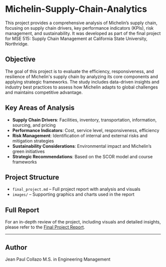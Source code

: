 # Michelin-Supply-Chain-Analytics

This project provides a comprehensive analysis of Michelin’s supply chain, focusing on supply chain drivers, key performance indicators (KPIs), risk management, and sustainability. It was developed as part of the final project for MSE 515: Supply Chain Management at California State University, Northridge.

## Objective

The goal of this project is to evaluate the efficiency, responsiveness, and resilience of Michelin's supply chain by analyzing its core components and applying strategic frameworks. The study includes data-driven insights and industry best practices to assess how Michelin adapts to global challenges and maintains competitive advantage.

## Key Areas of Analysis

- **Supply Chain Drivers**: Facilities, inventory, transportation, information, sourcing, and pricing
- **Performance Indicators**: Cost, service level, responsiveness, efficiency
- **Risk Management**: Identification of internal and external risks and mitigation strategies
- **Sustainability Considerations**: Environmental impact and Michelin’s green initiatives
- **Strategic Recommendations**: Based on the SCOR model and course frameworks

## Project Structure

- `final_project.md` – Full project report with analysis and visuals
- `images/` – Supporting graphics and charts used in the report

## Full Report

For an in-depth review of the project, including visuals and detailed insights, please refer to the [Final Project Report](./final_project.md).

---

## Author

Jean Paul Collazo
M.S. in Engineering Management
